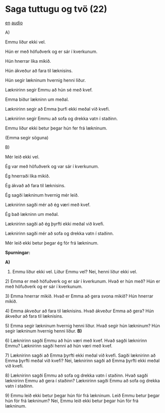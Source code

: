 # Saga tuttugu og tvö (22)

[en](../en/story_22.md)
[audio](../audio/story_22.mp3)

A\)

Emmu líður ekki vel.

Hún er með höfuðverk og er sár í kverkunum.

Hún hnerrar líka mikið.

Hún ákveður að fara til læknisins.

Hún segir lækninum hvernig henni líður.

Læknirinn segir Emmu að hún sé með kvef.

Emma biður lækninn um meðal.

Læknirinn segir að Emma þurfi ekki meðal við kvefi.

Læknirinn segir Emmu að sofa og drekka vatn í staðinn.

Emmu líður ekki betur þegar hún fer frá lækninum.

(Emma segir söguna)

B\)

Mér leið ekki vel.

Ég var með höfuðverk og var sár í kverkunum.

Ég hnerraði líka mikið.

Ég ákvað að fara til læknisins.

Ég sagði lækninum hvernig mér leið.

Læknirinn sagði mér að ég væri með kvef.

Ég bað lækninn um meðal.

Læknirinn sagði að ég þyrfti ekki meðal við kvefi.

Læknirinn sagði mér að sofa og drekka vatn í staðinn.

Mér leið ekki betur þegar ég fór frá lækninum.

**Spurningar:**

**A)**
1) Emmu líður ekki vel. Líður Emmu vel? Nei, henni líður ekki vel.

2\) Emma er með höfuðverk og er sár í kverkunum. Hvað er hún með? Hún er
með höfuðverk og er sár í kverkunum.

3\) Emma hnerrar mikið. Hvað er Emma að gera svona mikið? Hún hnerrar
mikið.

4\) Emma ákveður að fara til læknisins. Hvað ákveður Emma að gera? Hún
ákveður að fara til læknisins.

5\) Emma segir lækninum hvernig henni líður. Hvað segir hún lækninum?
Hún segir lækninum hvernig henni líður.
**B)**

6\) Læknirinn sagði Emmu að hún væri með kvef. Hvað sagði læknirinn
Emmu? Læknirinn sagði henni að hún væri með kvef.

7\) Læknirinn sagði að Emma þyrfti ekki meðal við kvefi. Sagði læknirinn
að Emma þyrfti meðal við kvefi? Nei, læknirinn sagði að Emma þyrfti ekki
meðal við kvefi.

8\) Læknirinn sagði Emmu að sofa og drekka vatn í staðinn. Hvað sagði
læknirinn Emmu að gera í staðinn? Læknirinn sagði Emmu að sofa og drekka
vatn í staðinn.

9\) Emmu leið ekki betur þegar hún fór frá lækninum. Leið Emmu betur
þegar hún fór frá lækninum? Nei, Emmu leið ekki betur þegar hún fór frá
lækninum.
